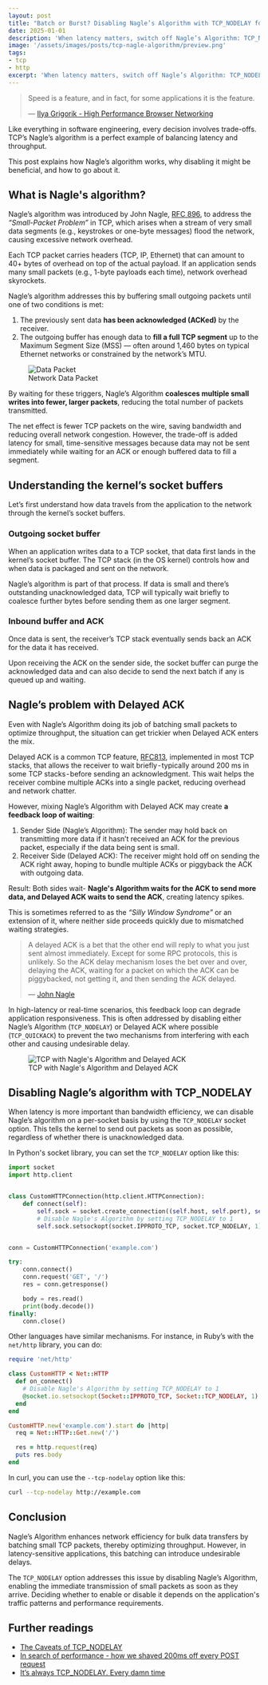 ```yaml
---
layout: post
title: "Batch or Burst? Disabling Nagle’s Algorithm with TCP_NODELAY for Better Latency"
date: 2025-01-01
description: 'When latency matters, switch off Nagle’s Algorithm: TCP_NODELAY delivers small packets without delay.'
image: '/assets/images/posts/tcp-nagle-algorithm/preview.png'
tags:
- tcp
- http
excerpt: 'When latency matters, switch off Nagle’s Algorithm: TCP_NODELAY delivers small packets without delay.'
---
```


<blockquote cite="https://hpbn.co/">
  <p>
    Speed is a feature, and in fact, for some applications it is the feature.
  </p>
  <p>
    — <a href="https://hpbn.co/" target="_blank">Ilya Grigorik - High Performance Browser Networking</a>
  </p>
</blockquote>

Like everything in software engineering, every decision involves trade-offs. TCP’s Nagle’s algorithm is a perfect example of balancing latency and throughput.

This post explains how Nagle’s algorithm works, why disabling it might be beneficial, and how to go about it.

## What is Nagle's algorithm?

Nagle’s algorithm was introduced by John Nagle, [RFC 896](https://datatracker.ietf.org/doc/html/rfc896), to address the *“Small-Packet Problem”* in TCP, which arises when a stream of very small data segments (e.g., keystrokes or one-byte messages) flood the network, causing excessive network overhead.

Each TCP packet carries headers (TCP, IP, Ethernet) that can amount to 40+ bytes of overhead on top of the actual payload. If an application sends many small packets (e.g., 1-byte payloads each time), network overhead skyrockets.

Nagle’s algorithm addresses this by buffering small outgoing packets until one of two conditions is met:

1. The previously sent data **has been acknowledged (ACKed)** by the receiver.
2. The outgoing buffer has enough data to **fill a full TCP segment** up to the Maximum Segment Size (MSS) — often around 1,460 bytes on typical Ethernet networks or constrained by the network’s MTU.

<figure class="image-figure">
  <img src="/assets/images/posts/tcp-nagle-algorithm/network-data-packet.png" alt="Data Packet">
  <figcaption>Network Data Packet</figcaption>
</figure>

By waiting for these triggers, Nagle’s Algorithm **coalesces multiple small writes into fewer, larger packets**, reducing the total number of packets transmitted.

The net effect is fewer TCP packets on the wire, saving bandwidth and reducing overall network congestion. However, the trade-off is added latency for small, time-sensitive messages because data may not be sent immediately while waiting for an ACK or enough buffered data to fill a segment.

## Understanding the kernel’s socket buffers

Let’s first understand how data travels from the application to the network through the kernel’s socket buffers.

### Outgoing socket buffer

When an application writes data to a TCP socket, that data first lands in the kernel’s socket buffer. The TCP stack (in the OS kernel) controls how and when data is packaged and sent on the network.

Nagle’s algorithm is part of that process. If data is small and there’s outstanding unacknowledged data, TCP will typically wait briefly to coalesce further bytes before sending them as one larger segment.

### Inbound buffer and ACK

Once data is sent, the receiver’s TCP stack eventually sends back an ACK for the data it has received.

Upon receiving the ACK on the sender side, the socket buffer can purge the acknowledged data and can also decide to send the next batch if any is queued up and waiting.

## Nagle’s problem with Delayed ACK

Even with Nagle’s Algorithm doing its job of batching small packets to optimize throughput, the situation can get trickier when Delayed ACK enters the mix.

Delayed ACK is a common TCP feature, [RFC813](https://datatracker.ietf.org/doc/html/rfc813), implemented in most TCP stacks, that allows the receiver to wait briefly - typically around 200 ms in some TCP stacks - before sending an acknowledgment. This wait helps the receiver combine multiple ACKs into a single packet, reducing overhead and network chatter.

However, mixing Nagle’s Algorithm with Delayed ACK may create **a feedback loop of waiting**:

1. Sender Side (Nagle’s Algorithm): The sender may hold back on transmitting more data if it hasn’t received an ACK for the previous packet, especially if the data being sent is small.
2. Receiver Side (Delayed ACK): The receiver might hold off on sending the ACK right away, hoping to bundle multiple ACKs or piggyback the ACK with outgoing data.

Result: Both sides wait- **Nagle's Algorithm waits for the ACK to send more data, and Delayed ACK waits to send the ACK**, creating latency spikes.

This is sometimes referred to as the *“Silly Window Syndrome”* or an extension of it, where neither side proceeds quickly due to mismatched waiting strategies.

<blockquote cite="https://news.ycombinator.com/item?id=10608356">
  <p>
    A delayed ACK is a bet that the other end will reply to what you just sent almost immediately. Except for some RPC protocols, this is unlikely. So the ACK delay mechanism loses the bet over and over, delaying the ACK, waiting for a packet on which the ACK can be piggybacked, not getting it, and then sending the ACK delayed.
  </p>
  <p>
    — <a href="https://news.ycombinator.com/item?id=10608356" target="_blank">John Nagle</a>
  </p>
</blockquote>

In high-latency or real-time scenarios, this feedback loop can degrade application responsiveness. This is often addressed by disabling either Nagle’s Algorithm (`TCP_NODELAY`) or Delayed ACK where possible (`TCP_QUICKACK`) to prevent the two mechanisms from interfering with each other and causing undesirable delay.

<figure class="image-figure">
  <img src="/assets/images/posts/tcp-nagle-algorithm/tcp-with-nagle-algorithm-and-delayed-ack.png" alt="TCP with Nagle's Algorithm and Delayed ACK">
  <figcaption>TCP with Nagle's Algorithm and Delayed ACK</figcaption>
</figure>

## Disabling Nagle’s algorithm with TCP_NODELAY

When latency is more important than bandwidth efficiency, we can disable Nagle’s algorithm on a per-socket basis by using the `TCP_NODELAY` socket option. This tells the kernel to send out packets as soon as possible, regardless of whether there is unacknowledged data.

In Python's socket library, you can set the `TCP_NODELAY` option like this:

```python
import socket
import http.client


class CustomHTTPConnection(http.client.HTTPConnection):
    def connect(self):
        self.sock = socket.create_connection((self.host, self.port), self.timeout)
        # Disable Nagle's Algorithm by setting TCP_NODELAY to 1
        self.sock.setsockopt(socket.IPPROTO_TCP, socket.TCP_NODELAY, 1)


conn = CustomHTTPConnection('example.com')

try:
    conn.connect()
    conn.request('GET', '/')
    res = conn.getresponse()

    body = res.read()
    print(body.decode())
finally:
    conn.close()
```

Other languages have similar mechanisms. For instance, in Ruby’s with the `net/http` library, you can do:

```ruby
require 'net/http'

class CustomHTTP < Net::HTTP
  def on_connect()
    # Disable Nagle's Algorithm by setting TCP_NODELAY to 1
    @socket.io.setsockopt(Socket::IPPROTO_TCP, Socket::TCP_NODELAY, 1)
  end
end

CustomHTTP.new('example.com').start do |http|
  req = Net::HTTP::Get.new('/')

  res = http.request(req)
  puts res.body
end
```

In curl, you can use the `--tcp-nodelay` option like this:

```bash
curl --tcp-nodelay http://example.com
```

## Conclusion

Nagle’s Algorithm enhances network efficiency for bulk data transfers by batching small TCP packets, thereby optimizing throughput. However, in latency-sensitive applications, this batching can introduce undesirable delays.

The `TCP_NODELAY` option addresses this issue by disabling Nagle’s Algorithm, enabling the immediate transmission of small packets as soon as they arrive. Deciding whether to enable or disable it depends on the application's traffic patterns and performance requirements.

## Further readings

- [The Caveats of TCP_NODELAY](https://eklitzke.org/the-caveats-of-tcp-nodelay)
- [In search of performance - how we shaved 200ms off every POST request](https://gocardless.com/blog/in-search-of-performance-how-we-shaved-200ms-off-every-post-request/)
- [It’s always TCP_NODELAY. Every damn time](https://brooker.co.za/blog/2024/05/09/nagle.html)
